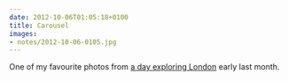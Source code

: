 ```yaml
---
date: 2012-10-06T01:05:18+0100
title: Carousel
images:
- notes/2012-10-06-0105.jpg
---
```

One of my favourite photos from [a day exploring London][1] early last month.

[1]: https://www.flickr.com/photos/paulrobertlloyd/sets/72157631686838093/

